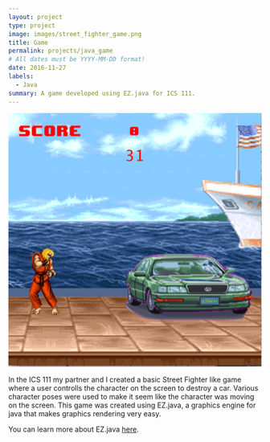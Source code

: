 ```yaml
---
layout: project
type: project
image: images/street_fighter_game.png
title: Game
permalink: projects/java_game
# All dates must be YYYY-MM-DD format!
date: 2016-11-27
labels:
  - Java
summary: A game developed using EZ.java for ICS 111.
---
```


<div class="ui small rounded images">
  <img class="ui image" src="../images/street_fighter_game.png">
  
</div>

In the ICS 111 my partner and I created a basic Street Fighter like game where a user controlls the character on the screen to destroy a car. Various character poses were used to make it seem like the character was moving on the screen. This game was created using EZ.java, a graphics engine for java that makes graphics rendering very easy. 

You can learn more about EZ.java [here](http://www2.hawaii.edu/~dylank/ics111/).



